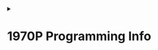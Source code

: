 <details>
<summary> <h1>1970P Programming Info</h1> </summary>

![GitHub last commit (by committer)](https://img.shields.io/github/last-commit/CurlyFries1970/CurlyFries-Match)

## For Judges
- All files are setup (Vex auto-generated) except for the files in the **["CurlyFries-Match/src" folder](https://github.com/CurlyFries1970/1970R-Programs/tree/main/CurlyFries-Match/src "Click to view online copy")** and the **["/include" folder](https://github.com/CurlyFries1970/1970R-Programs/tree/main/CurlyFries-Match/include "Click to view online copy")**, which are written by me.
- I wrote a quick summary of some program features at the beginning of the **["main.cpp" file](https://github.com/CurlyFries1970/1970R-Programs/blob/main/CurlyFries-Match/src/main.cpp "Click to view online copy")**.

## For Teammates
- If I'm not present, use the [program download instructions](https://github.com/CurlyFries1970/1970R-Programs/wiki/Download-Instructions)

## To Do

- [X] Reformat for new season
- [X] PID
- [ ] Tune PID
- [ ] Robot testing UI

## Changelog
<details>
<summary> <b> Season '23 - '24 </b> </summary>

> #### 01/27/24 
> - Published program to Github
> - Added README

> #### 01/30/24
> - Added controller display
> - Tweaked palettes

> #### 02/16/24
> - Added skills auton

> #### 02/17/24
> - Redid comments
> - Added wing controls

> #### 02/23/24
> - Changed wings to Pneumatics
> - Added Skills auton to main program auton selector
> - Began replacing inheritance with composition for UI library

> #### 02/27/24
> - Improved far auton

> #### 03/06/24
> - Improved skills auton

> #### 03/09/24
> - '23 - '24 Season ended 
</details>

#### Season '24 - '25

> #### 03/20/24
> - Switched to 1970P for upcoming season
> - Began work on PID
> - Established "Journal" as separate file

> #### 12/14/24
> - Began revamping Notebook
> - Removed Programming Journal
> - Resumed usage of Changelog
</details>
